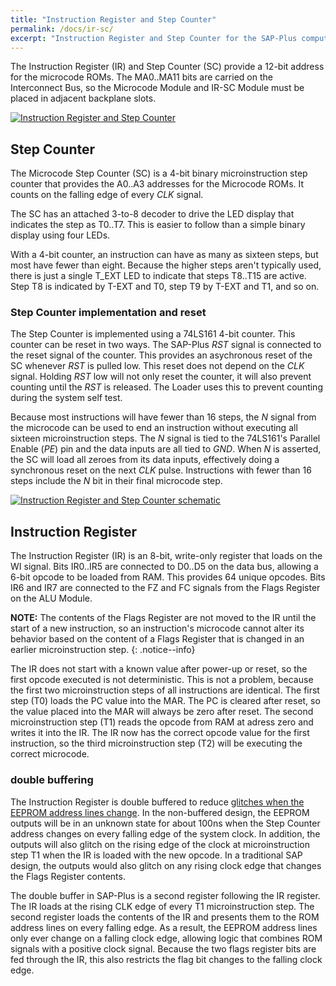 ```yaml
---
title: "Instruction Register and Step Counter"
permalink: /docs/ir-sc/
excerpt: "Instruction Register and Step Counter for the SAP-Plus computer"
---
```


The Instruction Register (IR) and Step Counter (SC) provide a 12-bit address for the microcode ROMs.  The MA0..MA11 bits are carried on the Interconnect Bus, so the Microcode Module and IR-SC Module must be placed in adjacent backplane slots.

[![Instruction Register and Step Counter](../../assets/images/ir-sc-module-small.png "Instruction Register and Step Counter")](../../assets/images/ir-sc-module.png)

## Step Counter

The Microcode Step Counter (SC) is a 4-bit binary microinstruction step counter that provides the A0..A3 addresses for the Microcode ROMs.  It counts on the falling edge of every _CLK_ signal.

The SC has an attached 3-to-8 decoder to drive the LED display that indicates the step as T0..T7.  This is easier to follow than a simple binary display using four LEDs.

With a 4-bit counter, an instruction can have as many as sixteen steps, but most have fewer than eight.  Because the higher steps aren't typically used, there is just a single T_EXT LED to indicate that steps T8..T15 are active.  Step T8 is indicated by T-EXT and T0, step T9 by T-EXT and T1, and so on.

### Step Counter implementation and reset

The Step Counter is implemented using a 74LS161 4-bit counter.  This counter can be reset in two ways.  The SAP-Plus _RST_ signal is connected to the reset signal of the counter.  This provides an asychronous reset of the SC whenever _RST_ is pulled low.  This reset does not depend on the _CLK_ signal.  Holding _RST_ low will not only reset the counter, it will also prevent counting until the _RST_ is released.  The Loader uses this to prevent counting during the system self test.

Because most instructions will have fewer than 16 steps, the _N_ signal from the microcode can be used to end an instruction without executing all sixteen microinstruction steps.  The _N_ signal is tied to the 74LS161's Parallel Enable (_PE_) pin and the data inputs are all tied to _GND_.  When _N_ is asserted, the SC will load all zeroes from its data inputs, effectively doing a synchronous reset on the next _CLK_ pulse.  Instructions with fewer than 16 steps include the _N_ bit in their final microcode step.

[![Instruction Register and Step Counter schematic](../../assets/images/ir-sc-schematic-small.png "Instruction Register and Step Counter schematic")](../../assets/images/ir-sc-schematic.png)

## Instruction Register

The Instruction Register (IR) is an 8-bit, write-only register that loads on the WI signal.  Bits IR0..IR5 are connected to D0..D5 on the data bus, allowing a 6-bit opcode to be loaded from RAM.  This provides 64 unique opcodes.  Bits IR6 and IR7 are connected to the FZ and FC signals from the Flags Register on the ALU Module.  

**NOTE:** The contents of the Flags Register are not moved to the IR until the start of a new instruction, so an instruction's microcode cannot alter its behavior based on the content of a Flags Register that is changed in an earlier microinstruction step.
{: .notice--info}

The IR does not start with a known value after power-up or reset, so the first opcode executed is not deterministic.  This is not a problem, because the first two microinstruction steps of all instructions are identical.  The first step (T0) loads the PC value into the MAR.  The PC is cleared after reset, so the value placed into the MAR will always be zero after reset.  The second microinstruction step (T1) reads the opcode from RAM at adress zero and writes it into the IR.  The IR now has the correct opcode value for the first instruction, so the third microinstruction step (T2) will be executing the correct microcode.

### double buffering

The Instruction Register is double buffered to reduce [glitches when the EEPROM address lines change](https://tomnisbet.github.io/nqsap-pcb/docs/eeprom-glitch/).  In the non-buffered design, the EEPROM outputs will be in an unknown state for about 100ns when the Step Counter address changes on every falling edge of the system clock.  In addition, the outputs will also glitch on the rising edge of the clock at microinstruction step T1 when the IR is loaded with the new opcode.  In a traditional SAP design, the outputs would also glitch on any rising clock edge that changes the Flags Register contents.

The double buffer in SAP-Plus is a second register following the IR register.  The IR loads at the rising CLK edge of every T1 microinstruction step.  The second register loads the contents of the IR and presents them to the ROM address lines on every falling edge.  As a result, the EEPROM address lines only ever change on a falling clock edge, allowing logic that combines ROM signals with a positive clock signal.  Because the two flags register bits are fed through the IR, this also restricts the flag bit changes to the falling clock edge.
